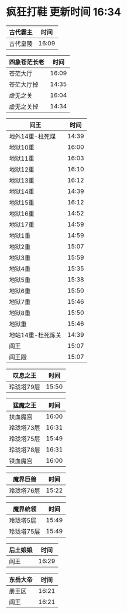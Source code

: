 # 疯狂打鞋 更新时间 16:34

| 古代霸主   | 时间    |
|--------|-------|
| 古代皇陵 | 16:09 |

| 四象苍茫长老   | 时间    |
|--------|-------|
| 苍茫大厅 | 16:09 |
| 苍茫大厅掉 | 14:35 |
| 虚无之关 | 16:04 |
| 虚无之关掉 | 14:34 |

| 间王   | 时间    |
|--------|-------|
| 地外14重-柱死煤 | 14:39 |
| 地狱10重 | 16:00 |
| 地狱11重 | 16:03 |
| 地狱12重 | 16:10 |
| 地狱13重 | 16:12 |
| 地狱14重 | 14:39 |
| 地狱15重 | 16:12 |
| 地狱16重 | 14:52 |
| 地狱17重 | 14:59 |
| 地狱1重 | 14:59 |
| 地狱2重 | 15:07 |
| 地狱3重 | 15:59 |
| 地狱4重 | 15:35 |
| 地狱5重 | 15:38 |
| 地狱6重 | 15:50 |
| 地狱7重 | 15:46 |
| 地狱8重 | 15:50 |
| 地狱重 | 15:46 |
| 地站14重-杜死炼关 | 14:39 |
| 阎王 | 15:07 |
| 阎王殿 | 15:07 |

| 叹息之王   | 时间    |
|--------|-------|
| 玲珑塔79层 | 15:50 |

| 猛魔之王   | 时间    |
|--------|-------|
| 扶血魔宫 | 16:00 |
| 玲珑塔73层 | 16:31 |
| 玲珑塔75层 | 15:49 |
| 玲珑塔78层 | 16:31 |
| 铁血魔宫 | 16:00 |

| 魔界巨兽   | 时间    |
|--------|-------|
| 玲珑塔76层 | 15:22 |

| 魔界统领   | 时间    |
|--------|-------|
| 玲珑塔5层 | 15:49 |
| 玲珑塔75层 | 15:49 |

| 后土娘娘   | 时间    |
|--------|-------|
| 阎王 | 16:29 |

| 东岳大帝   | 时间    |
|--------|-------|
| 册王区 | 16:21 |
| 阎王 | 16:21 |